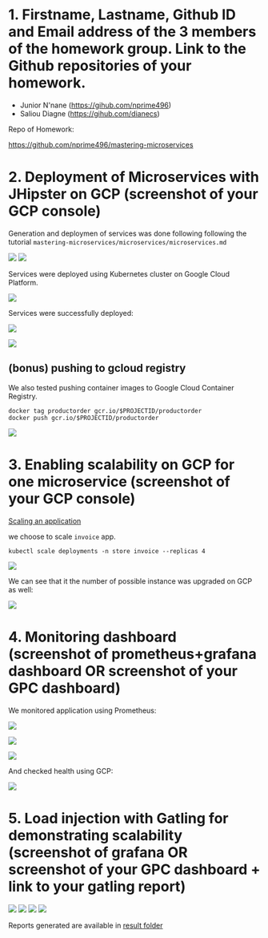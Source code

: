 # 1. Firstname, Lastname, Github ID and Email address of the 3 members of the homework group. Link to the Github repositories of your homework.

* Junior N'nane (https://gihub.com/nprime496)
* Saliou Diagne (https://gihub.com/dianecs)

Repo of Homework:

https://github.com/nprime496/mastering-microservices


# 2. Deployment of Microservices with JHipster on GCP (screenshot of your GCP console)

Generation and deploymen of services was done following following the tutorial `mastering-microservices/microservices/microservices.md`

![](./media/gateway-deploy.png)
![](./media/services-up.png)

Services were deployed using Kubernetes cluster on Google Cloud Platform.

![](./media/cluster.png)

Services were successfully deployed:

![](./media/services.png)

![](./media/app-cloud.png)


## (bonus) pushing to gcloud registry 

We also tested pushing container images to Google Cloud Container Registry.

```
docker tag productorder gcr.io/$PROJECTID/productorder
docker push gcr.io/$PROJECTID/productorder
```

![](./media/registry-container.png)


# 3. Enabling scalability on GCP for one microservice (screenshot of your GCP console)

[Scaling an application](https://cloud.google.com/kubernetes-engine/docs/how-to/scaling-apps)


we choose to scale `invoice` app.

`kubectl scale deployments -n store invoice --replicas 4`

![](./media/scale-up.png)

We can see that it the number of possible instance was upgraded on GCP as well:

![](./media/scale-up-cloud.png)

# 4. Monitoring dashboard (screenshot of prometheus+grafana dashboard OR screenshot of your GPC dashboard)

We monitored application using Prometheus:

![](./media/monitor1.png)

![](./media/monitor2.png)

![](./media/monitor3.png)


And checked health using GCP:

![](./media/gcp.png)

# 5. Load injection with Gatling for demonstrating scalability (screenshot of grafana OR screenshot of your GPC dashboard + link to your gatling report)


![](./media/gatling-experiment.png)
![](./media/report1.png)
![](./media/report2.png)
![](./media/report3.png)

Reports generated are available in [result folder](./gatling-charts-highcharts-bundle-2.3.1/results/)


